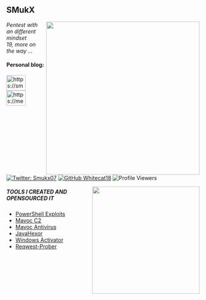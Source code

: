 
<!-- <a href ="https://smukx.github.io"><img src="https://raw.githubusercontent.com/Whitecat18/Whitecat18/main/files/Banner.gif"</a> 

    <a href ="https://smukx.github.io"><img src="https://thumbs.gfycat.com/AmpleSecondhandCoqui-size_restricted.gif" height=300</a> ---->
  <!-- <a href="https://smukx.github.io"><img src="https://1.bp.blogspot.com/-lKJKpqe85y4/XVVYr9-WHRI/AAAAAAAAB9M/-h245-Fg-nYbZqvO0RV0tlfhxQ8sqvEawCLcBGAs/s1600/Sampler.gif" >-->                                                                                                                 
<!--
## 👨‍💻 Smukx's Lair 👨‍💻
👋 Greetings, fellow geeks! I'm an self-proclaimed programmer , pentester , hacker , Network Analyst and Machine Learner ⚙️ 
-->

<h2>SMukX</h2>

<img align='right' src="https://github-readme-stats-sigma-five.vercel.app/api?username=Whitecat18&show_icons=true&theme=dracula" width="400"> 

<p><em> Pentest with an different mindset<br>
    19, more on the way ...
</em></p>

<h4 align="left">Personal blog:</h4>
<p align="left">
<a href="https://smukx18.github.io/" target="blank"><img align="center" src="https://www.svgrepo.com/show/10382/blogger.svg" alt="https://smukx18.github.io/" height="40" width="50" /></a>
<a href="https://medium.com/@smukx" target="blank"><img align="center" src="https://www.svgrepo.com/show/354057/medium-icon.svg" alt="https://medium.com/@smukx" height="40" width=50" /></a>
</p>


[![Twitter: Smukx07](https://img.shields.io/twitter/follow/5mukx?style=flat-square)](https://twitter.com/5mukx)
[![GitHub Whitecat18](https://img.shields.io/github/followers/Whitecat18?label=follow%20github&style=flat-square)](https://github.com/Whitecat18)
![Profile Viewers](https://komarev.com/ghpvc/?username=Whitecat18)

<img align="right" src="https://github-readme-stats.vercel.app/api/top-langs/?username=Whitecat18&layout=compact&show_icons=true&theme=cobalt" width="280" /> 


<h5>TOOLS I CREATED AND OPENSOURCED IT </h5>

- <a href="https://github.com/Whitecat18/Powershell-Scripts-for-Hackers-and-Pentesters" > PowerShell Exploits</a>
- <a href="https://github.com/Whitecat18/Mavoc" > Mavoc C2</a>
- <a href="https://github.com/Whitecat18/Mavoc-Antivirus" > Mavoc Antivirus </a>
- <a href="https://github.com/Whitecat18/javahexor" > JavaHexor </a>
- <a href="https://github.com/Whitecat18/Windows-Activator.git" > Windows Activator</a>
- <a href="https://github.com/Whitecat18/Reqwest-Prober-Rust" > Reqwest-Prober</a>



